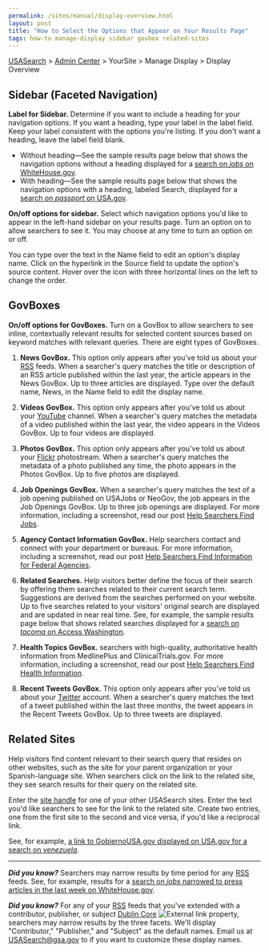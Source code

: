 ```yaml
---
permalink: /sites/manual/display-overview.html
layout: post
title: "How to Select the Options that Appear on Your Results Page"
tags: how-to manage-display sidebar govbox related-sites
---
```

[USASearch](http://usasearch.howto.gov) > [Admin Center](https://search.usa.gov/sites) > YourSite > Manage Display > Display Overview

## Sidebar (Faceted Navigation)

**Label for Sidebar.** Determine if you want to include a heading for your navigation options. If you want a heading, type your label in the label field. Keep your label consistent with the options you're listing. If you don't want a heading, leave the label field blank.

* Without heading&mdash;See the sample results page below that shows the navigation options without a heading displayed for a [search on *jobs* on WhiteHouse.gov](http://search.whitehouse.gov/search?affiliate=wh&query=jobs). 
* With heading&mdash;See the sample results page below that shows the navigation options with a heading, labeled Search, displayed for a [search on *passport* on USA.gov](http://search.usa.gov/search?affiliate=usagov&query=passport).

**On/off options for sidebar.** Select which navigation options you'd like to appear in the left-hand sidebar on your results page. Turn an option on to allow searchers to see it. You may choose at any time to turn an option on or off.

You can type over the text in the Name field to edit an option's display name. Click on the hyperlink in the Source field to update the option's source content. Hover over the icon with three horizontal lines on the left to change the order.

## GovBoxes

**On/off options for GovBoxes.** Turn on a GovBox to allow searchers to see inline, contextually relevant results for selected content sources based on keyword matches with relevant queries. There are eight types of GovBoxes.

1. **News GovBox.** This option only appears after you've told us about your [RSS](/sites/manual/rss.html) feeds. When a searcher's query matches the title or description of an RSS article published within the last year, the article appears in the News GovBox. Up to three articles are displayed. Type over the default name, News, in the Name field to edit the display name.

1. **Videos GovBox.** This option only appears after you've told us about your [YouTube](/sites/manual/youtube.html) channel. When a searcher's query matches the metadata of a video published within the last year, the video appears in the Videos GovBox. Up to four videos are displayed. 

1. **Photos GovBox.** This option only appears after you've told us about your [Flickr](/sites/manual/flickr.html) photostream. When a searcher's query matches the metadata of a photo published any time, the photo appears in the Photos GovBox. Up to five photos are displayed. 

1. **Job Openings GovBox.** When a searcher's query matches the text of a job opening published on USAJobs or NeoGov, the job appears in the Job Openings GovBox. Up to three job openings are displayed. For more information, including a screenshot, read our post [Help Searchers Find Jobs](/sites/manual/govbox-jobs.html).

1. **Agency Contact Information GovBox.** Help searchers contact and connect with your department or bureaus. For more information, including a screenshot, read our post [Help Searchers Find Information for Federal Agencies](/sites/manual/govbox-agencies.html).

1. **Related Searches.** Help visitors better define the focus of their search by offering them searches related to their current search term. Suggestions are derived from the searches performed on your website. Up to five searches related to your visitors' original search are displayed and are updated in near real time. See, for example, the sample results page below that shows related searches displayed for a [search on *tacoma* on Access Washington](http://search.usa.gov/search?affiliate=accesswashington&query=tacoma).

1. **Health Topics GovBox.** searchers with high-quality, authoritative health information from MedlinePlus and ClinicalTrials.gov. For more information, including a screenshot, read our post [Help Searchers Find Health Information](/sites/manual/govbox-health.html).

1. **Recent Tweets GovBox.** This option only appears after you've told us about your [Twitter](/sites/manual/twitter.html) account. When a searcher's query matches the text of a tweet published within the last three months, the tweet appears in the Recent Tweets GovBox. Up to three tweets are displayed. 

## Related Sites

Help visitors find content relevant to their search query that resides on other websites, such as the site for your parent organization or your Spanish-language site. When searchers click on the link to the related site, they see search results for their query on the related site.

Enter the [site handle](/sites/manual/settings.html) for one of your other USASearch sites. Enter the text you'd like searchers to see for the link to the related site. Create two entries, one from the first site to the second and vice versa, if you'd like a reciprocal link.

See, for example, [a link to GobiernoUSA.gov displayed on USA.gov for a search on *venezuela*](http://search.usa.gov/search?query=venezuela&affiliate=usagov).

---

***Did you know?***  Searchers may narrow results by time period for any [RSS](/sites/manual/rss.html) feeds. See, for example, results for a [search on *jobs* narrowed to press articles in the last week on WhiteHouse.gov](http://search.whitehouse.gov/search/news?affiliate=wh&channel=6&m=false&query=jobs&tbs=w).

***Did you know?***  For any of your [RSS](/sites/manual/rss.html) feeds that you've extended with a contributor, publisher, or subject [Dublin Core](http://dublincore.org/documents/dcmi-terms) ![External link](https://9fddeb862c037f6d2190-f1564c64756a8cfee25b6b19953b1d23.ssl.cf2.rackcdn.com/external_link.gif) property, searchers may narrow results by the three facets. We'll display "Contributor," "Publisher," and "Subject" as the default names. Email us at <USASearch@gsa.gov> to if you want to customize these display names.